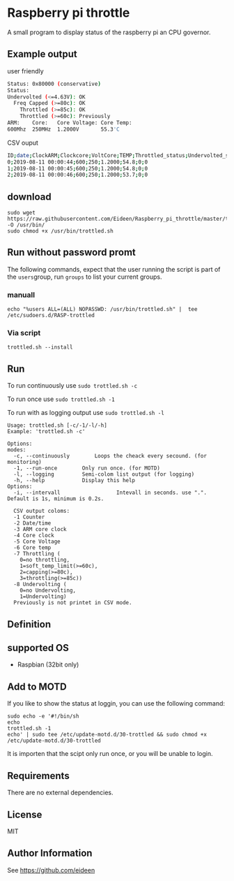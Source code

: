 # Raspberry pi throttle
A small program to display status of the raspberry pi an CPU governor.

## Example output
user friendly
```bash
Status: 0x80000 (conservative)
Status:
Undervolted (<=4.63V): OK
  Freq Capped (>=80c): OK
    Throttled (>=85c): OK
    Throttled (>=60c): Previously
ARM:    Core:   Core Voltage: Core Temp:
600Mhz  250MHz  1.2000V       55.3'C
```


CSV ouput
```bash
ID;date;ClockARM;Clockcore;VoltCore;TEMP;Throttled_status;Undervolted_status
0;2019-08-11 00:00:44;600;250;1.2000;54.8;0;0
1;2019-08-11 00:00:45;600;250;1.2000;54.8;0;0
2;2019-08-11 00:00:46;600;250;1.2000;53.7;0;0
```


## download
```shell
sudo wget  https://raw.githubusercontent.com/Eideen/Raspberry_pi_throttle/master/trottled.sh -O /usr/bin/
sudo chmod +x /usr/bin/trottled.sh
```
## Run without password promt

The following commands, expect that the user running the script is part of the `users`group, run `groups` to list your current groups.
### manuall
```shell
echo "%users ALL=(ALL) NOPASSWD: /usr/bin/trottled.sh" |  tee /etc/sudoers.d/RASP-trottled
```
### Via script
```shell
trottled.sh --install
```

## Run

To run continuously use `sudo trottled.sh -c`

To run once use `sudo trottled.sh -1`

To run with as logging output use `sudo trottled.sh -l`

```shell
Usage: trottled.sh [-c/-1/-l/-h]
Example: 'trottled.sh -c'

Options:
modes:
  -c, --continuously		Loops the cheack every secound. (for monitoring)
  -1, --run-once        Only run once. (for MOTD)
  -l, --logging         Semi-colom list output (for logging)
  -h, --help            Display this help
Options:
  -i, --intervall                  Intevall in seconds. use ".". Default is 1s, minimum is 0.2s.

  CSV output coloms:
  -1 Counter
  -2 Date/time
  -3 ARM core clock
  -4 Core clock
  -5 Core Voltage
  -6 Core temp
  -7 Throttling (
    0=no throttling,
    1=soft_temp_limit(>=60c),
    2=capping(>=80c),
    3=throttling(>=85c))
  -8 Undervolting (
    0=no Undervolting,
    1=Undervolting)
  Previously is not printet in CSV mode.
```

## Definition


## supported OS

* Raspbian (32bit only)

## Add to MOTD
If you like to show the status at loggin, you can use the following command:
```shell
sudo echo -e '#!/bin/sh
echo
trottled.sh -1
echo' | sudo tee /etc/update-motd.d/30-trottled && sudo chmod +x /etc/update-motd.d/30-trottled
```

It is importen that the scipt only run once, or you will be unable to login.

## Requirements
There are no external dependencies.

## License
MIT

## Author Information
See <https://github.com/eideen>
